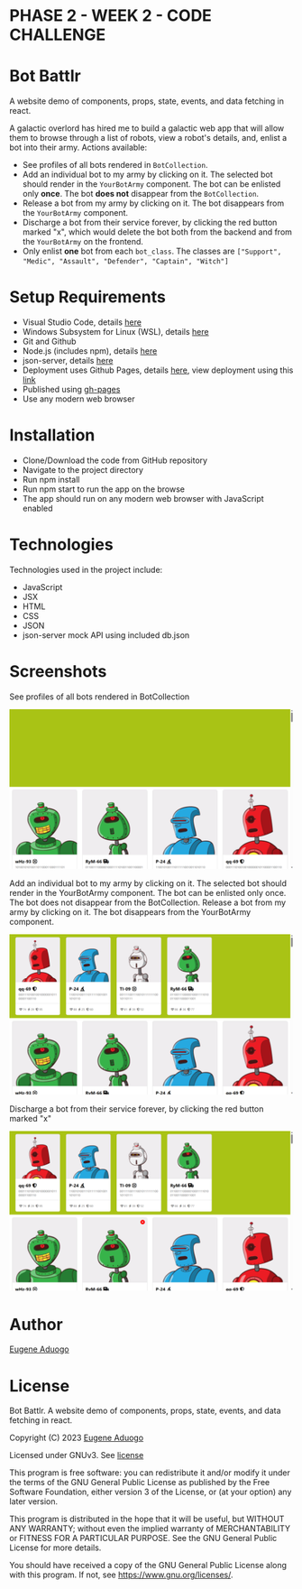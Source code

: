 # PHASE 2 - WEEK 2 - CODE CHALLENGE

# Bot Battlr

A website demo of components, props, state, events, and data fetching in react.

A galactic overlord has hired me to build a galactic web app that will allow them to browse through a list of robots, view a robot's details, and, enlist a bot into their army. Actions available:

- See profiles of all bots rendered in `BotCollection`.
- Add an individual bot to my army by clicking on it. The selected bot should
 render in the `YourBotArmy` component. The bot can be enlisted only **once**.
The bot **does not** disappear from the `BotCollection`.
- Release a bot from my army by clicking on it. The bot disappears from the
 `YourBotArmy` component.
- Discharge a bot from their service forever, by clicking the red button marked
 "x", which would delete the bot both from the backend and from the
 `YourBotArmy` on the frontend.
- Only enlist **one** bot from each `bot_class`. The classes are
 `["Support", "Medic", "Assault", "Defender", "Captain", "Witch"]`



# Setup Requirements

- Visual Studio Code, details [here](https://code.visualstudio.com/)
- Windows Subsystem for Linux (WSL), details [here](https://learn.microsoft.com/en-us/windows/wsl/install)
- Git and Github
- Node.js (includes npm), details [here](https://nodejs.org/en)
- json-server, details [here](https://www.npmjs.com/package/json-server)
- Deployment uses Github Pages, details [here](https://docs.github.com/en/pages/quickstart), view deployment using this [link](https://eugenemrg.github.io/Bot-Battlr/) 
- Published using [gh-pages](https://www.npmjs.com/package/gh-pages)
- Use any modern web browser


# Installation

- Clone/Download the code from GitHub repository
- Navigate to the project directory
- Run npm install
- Run npm start to run the app on the browse
- The app should run on any modern web browser with JavaScript enabled

# Technologies

Technologies used in the project include:

- JavaScript
- JSX
- HTML
- CSS
- JSON
- json-server mock API using included db.json

# Screenshots

See profiles of all bots rendered in BotCollection

![](./screenshots/1.png)

Add an individual bot to my army by clicking on it. The selected bot should render in the YourBotArmy component. The bot can be enlisted only once. The bot does not disappear from the BotCollection.
Release a bot from my army by clicking on it. The bot disappears from the YourBotArmy component.

![](./screenshots/2.png)

Discharge a bot from their service forever, by clicking the red button marked "x"

![](./screenshots/3.png)

# Author

[Eugene Aduogo](https://github.com/eugenemrg)

# License

Bot Battlr. A website demo of components, props, state, events, and data fetching in react.

Copyright (C) 2023  [Eugene Aduogo](https://github.com/eugenemrg)

Licensed under GNUv3. See [license](/LICENSE)

This program is free software: you can redistribute it and/or modify
it under the terms of the GNU General Public License as published by
the Free Software Foundation, either version 3 of the License, or
(at your option) any later version.

This program is distributed in the hope that it will be useful,
but WITHOUT ANY WARRANTY; without even the implied warranty of
MERCHANTABILITY or FITNESS FOR A PARTICULAR PURPOSE.  See the
GNU General Public License for more details.

You should have received a copy of the GNU General Public License
along with this program.  If not, see <https://www.gnu.org/licenses/>.
